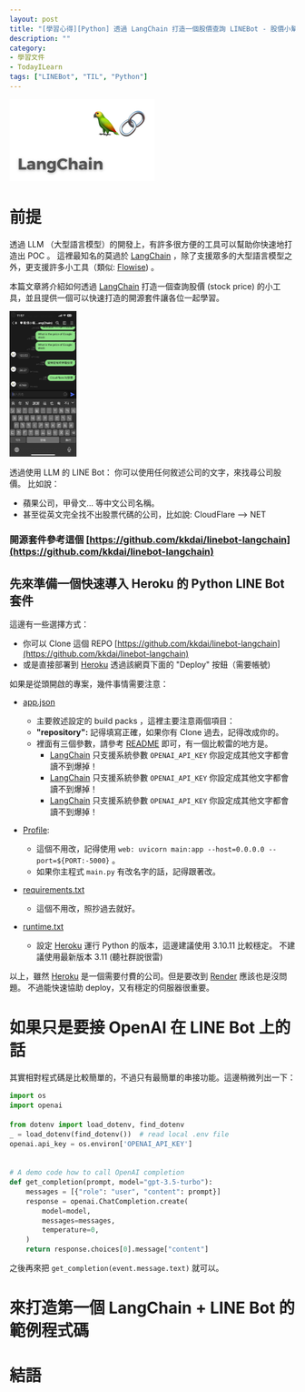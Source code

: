 ```yaml
---
layout: post
title: "[學習心得][Python] 透過 LangChain 打造一個股價查詢 LINEBot - 股價小幫手"
description: ""
category: 
- 學習文件
- TodayILearn
tags: ["LINEBot", "TIL", "Python"]
---
```


<img src="../images/2022/langchain-1679313960.jpg" alt="What is LangChain and how to use it" style="zoom:25%;" />





# 前提

透過 LLM （大型語言模型）的開發上，有許多很方便的工具可以幫助你快速地打造出 POC 。 這裡最知名的莫過於 [LangChain](https://github.com/hwchase17/langchain) ，除了支援眾多的大型語言模型之外，更支援許多小工具（類似: [Flowise](https://github.com/FlowiseAI/Flowise)) 。

本篇文章將介紹如何透過  [LangChain](https://github.com/hwchase17/langchain)  打造一個查詢股價 (stock price) 的小工具，並且提供一個可以快速打造的開源套件讓各位一起學習。



<img src="../images/2022/bot.jpg" alt="img" style="zoom:25%;" />

透過使用 LLM 的 LINE Bot： 你可以使用任何敘述公司的文字，來找尋公司股價。 比如說：

- 蘋果公司，甲骨文... 等中文公司名稱。
- 甚至從英文完全找不出股票代碼的公司，比如說: CloudFlare --> NET

### 開源套件參考這個 [https://github.com/kkdai/linebot-langchain](https://github.com/kkdai/linebot-langchain)



## 先來準備一個快速導入 Heroku 的 Python LINE Bot 套件

這邊有一些選擇方式：

- 你可以 Clone 這個 REPO [https://github.com/kkdai/linebot-langchain](https://github.com/kkdai/linebot-langchain)
- 或是直接部署到 [Heroku](https://dashboard.heroku.com/) 透過該網頁下面的 "Deploy" 按鈕（需要帳號)

如果是從頭開啟的專案，幾件事情需要注意：

- [app.json](https://github.com/kkdai/linebot-langchain/blob/master/app.json)

  - 主要敘述設定的 build packs ，這裡主要注意兩個項目：
  - **"repository":**  記得填寫正確，如果你有 Clone 過去，記得改成你的。
  - 裡面有三個參數，請參考 [README](https://github.com/kkdai/linebot-langchain/blob/master/README.md) 即可，有一個比較雷的地方是。
    -   [LangChain](https://github.com/hwchase17/langchain) 只支援系統參數 `OPENAI_API_KEY` 你設定成其他文字都會讀不到爆掉！
    -   [LangChain](https://github.com/hwchase17/langchain) 只支援系統參數 `OPENAI_API_KEY` 你設定成其他文字都會讀不到爆掉！
    -   [LangChain](https://github.com/hwchase17/langchain) 只支援系統參數 `OPENAI_API_KEY` 你設定成其他文字都會讀不到爆掉！
- [Profile](https://github.com/kkdai/linebot-langchain/blob/master/Procfile):
  - 這個不用改，記得使用 `web: uvicorn main:app --host=0.0.0.0 --port=${PORT:-5000}` 。
  - 如果你主程式 `main.py` 有改名字的話，記得跟著改。

- [requirements.txt](https://github.com/kkdai/linebot-langchain/blob/master/requirements.txt)
  - 這個不用改，照抄過去就好。

- [runtime.txt](https://github.com/kkdai/linebot-langchain/blob/master/runtime.txt)
  - 設定 [Heroku](https://dashboard.heroku.com/) 運行 Python 的版本，這邊建議使用 3.10.11 比較穩定。 不建議使用最新版本 3.11 (聽社群說很雷)


以上，雖然 [Heroku](https://dashboard.heroku.com/)  是一個需要付費的公司。但是要改到 [Render](http://render.com/) 應該也是沒問題。 不過能快速協助 deploy，又有穩定的伺服器很重要。



# 如果只是要接 OpenAI 在 LINE Bot 上的話

其實相對程式碼是比較簡單的，不過只有最簡單的串接功能。這邊稍微列出一下：

```python
import os
import openai

from dotenv import load_dotenv, find_dotenv
_ = load_dotenv(find_dotenv())  # read local .env file
openai.api_key = os.environ['OPENAI_API_KEY']


# A demo code how to call OpenAI completion
def get_completion(prompt, model="gpt-3.5-turbo"):
    messages = [{"role": "user", "content": prompt}]
    response = openai.ChatCompletion.create(
        model=model,
        messages=messages,
        temperature=0,
    )
    return response.choices[0].message["content"]
```

之後再來把 `get_completion(event.message.text)` 就可以。



# 來打造第一個 LangChain + LINE Bot 的範例程式碼



# 結語

